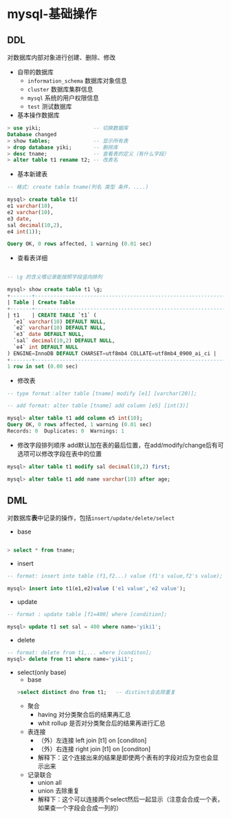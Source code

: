 #  mysql-基础操作

## DDL
对数据库内部对象进行创建、删除、修改
-  自带的数据库
    - `information_schema` 数据库对象信息
    - `cluster` 数据库集群信息
    - `mysql` 系统的用户权限信息
    - `test` 测试数据库
- 基本操作数据库
``` sql
> use yiki;                 -- 切换数据库
Database changed
> show tables;              -- 显示所有表
> drop database yiki;       -- 删除库
> desc tname;               -- 查看表的定义（有什么字段）
> alter table t1 rename t2; -- 改表名
```

- 基本新建表

``` sql
-- 格式: create table tname(列名 类型 条件，....)

mysql> create table t1(
e1 varchar(10),
e2 varchar(10),
e3 date,
sal decimal(10,2),
e4 int(1));

Query OK, 0 rows affected, 1 warning (0.01 sec)

```

- 查看表详细
``` sql

-- \g 的含义喂记录能按照字段竖向排列

mysql> show create table t1 \g;
+-------+------------------------------------------------------------------------------------------------------------------------------------------------------------------------------------------------------------------------------------------------+
| Table | Create Table                                                                                                                                                                                                                                   |
+-------+------------------------------------------------------------------------------------------------------------------------------------------------------------------------------------------------------------------------------------------------+
| t1    | CREATE TABLE `t1` (
  `e1` varchar(10) DEFAULT NULL,
  `e2` varchar(10) DEFAULT NULL,
  `e3` date DEFAULT NULL,
  `sal` decimal(10,2) DEFAULT NULL,
  `e4` int DEFAULT NULL
) ENGINE=InnoDB DEFAULT CHARSET=utf8mb4 COLLATE=utf8mb4_0900_ai_ci |
+-------+------------------------------------------------------------------------------------------------------------------------------------------------------------------------------------------------------------------------------------------------+
1 row in set (0.00 sec)

```
- 修改表
``` sql
-- type format：alter table [tname] modify [e1] [varchar(20)];

-- add format: alter table [tname] add column [e5] [int(3)]

mysql> alter table t1 add column e5 int(10);
Query OK, 0 rows affected, 1 warning (0.01 sec)
Records: 0  Duplicates: 0  Warnings: 1

```

- 修改字段排列顺序
add默认加在表的最后位置，在add/modify/change后有可选项可以修改字段在表中的位置

``` sql
mysql> alter table t1 modify sal decimal(10,2) first;

mysql> alter table t1 add name varchar(10) after age;

``` 

## DML
对数据库**表**中记录的操作，包括`insert/update/delete/select`

- base
```sql

> select * from tname;

```
- insert
``` sql 
-- format: insert into table (f1,f2...) value (f1's value,f2's value);

mysql> insert into t1(e1,e2)value ('e1 value','e2 value');

```

- update
``` sql
-- format : update table [f1=400] where [condition];

mysql> update t1 set sal = 400 where name='yiki1';

```

- delete 
``` sql
-- format: delete from t1,... where [conditon];
mysql> delete from t1 where name='yiki1';

```

- select(only base)
    - base
    ```sql
    >select distinct dno from t1;   -- distinct会去除重复
    ```
    -  聚合
        - having 对分类聚合后的结果再汇总
        - whit rollup 是否对分类聚合后的结果再进行汇总
    - 表连接
        - （外）左连接 left join [t1] on [conditon]
        - （外）右连接 right join [t1] on [conditon]
        - 解释下：这个连接出来的结果是即使两个表有的字段对应为空也会显示出来
    - 记录联合
        - union all
        - union 去除重复
        - 解释下：这个可以连接两个select然后一起显示（注意会合成一个表，如果查一个字段会合成一列的）



